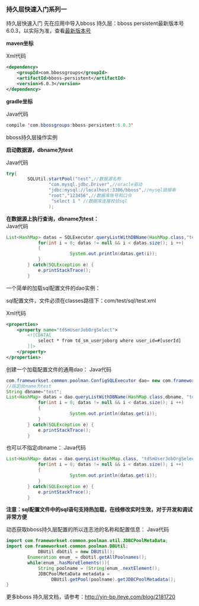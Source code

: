 ### 持久层快速入门系列一

持久层快速入门
先在应用中导入bboss 持久层：bboss persistent最新版本号6.0.3，以实际为准，查看[最新版本号](https://repo1.maven.org/maven2/com/bbossgroups/bboss-persistent/)

**maven坐标**

Xml代码

```xml
<dependency>   
    <groupId>com.bbossgroups</groupId>   
    <artifactId>bboss-persistent</artifactId>   
    <version>6.0.3</version>   
</dependency> 
```

**gradle坐标**

Java代码

```java
compile 'com.bbossgroups:bboss-persistent:6.0.3'  
```

bboss持久层操作实例

**启动数据源，dbname为test**

Java代码

```java
try{  
        SQLUtil.startPool("test",//数据源名称  
                "com.mysql.jdbc.Driver",//oracle驱动  
                "jdbc:mysql://localhost:3306/bboss",//mysql链接串  
                "root","123456",//数据库账号和口令  
                 "select 1 " //数据库连接校验sql  
                );  
```

**在数据源上执行查询，dbname为test：**       
Java代码 

```java
List<HashMap> datas = SQLExecutor.queryListWithDBName(HashMap.class,"test", "select * from t_hive");  
            for(int i = 0; datas != null && i < datas.size(); i ++)  
            {  
                        System.out.println(datas.get(i));  
            }  
        } catch(SQLException e) {  
            e.printStackTrace();  
        }  
```

一个简单的加载sql配置文件的dao实例：

sql配置文件，文件必须在classes路径下：com/test/sql/test.xml

Xml代码 

```xml
<properties>    
    <property name="tdSmUserJobOrgSelect">    
        <![CDATA[  
            select * from td_sm_userjoborg where user_id=#[userId]  
        ]]>    
    </property>    
</properties> 
```

创建一个加载配置文件的通用dao：
Java代码

```java
com.frameworkset.common.poolman.ConfigSQLExecutor dao= new com.frameworkset.common.poolman.ConfigSQLExecutor("com/test/sql/test.xml");    
//指定dbname为test    
String dbname="test";  
List<HashMap> datas = dao.queryListWithDBName(HashMap.class,dbname, "tdSmUserJobOrgSelect");    
            for(int i = 0; datas != null && i < datas.size(); i ++)    
            {    
                        System.out.println(datas.get(i));    
            }    
        } catch(SQLException e) {    
            e.printStackTrace();    
        }   
```

也可以不指定dbname：
Java代码 

```java
List<HashMap> datas = dao.queryList(HashMap.class, "tdSmUserJobOrgSelect");    
            for(int i = 0; datas != null && i < datas.size(); i ++)    
            {    
                        System.out.println(datas.get(i));    
            }    
        } catch(SQLException e) {    
            e.printStackTrace();    
        }  
```

**注意：sql配置文件中的sql语句支持热加载，在线修改实时生效，对于开发和调试非常方便**

动态获取bboss持久层配置的所以连志池的名称和配置信息：
Java代码 

```java
import com.frameworkset.common.poolman.util.JDBCPoolMetaData;  
import com.frameworkset.common.poolman.DBUtil;  
            DBUtil dbUtil = new DBUtil();  
        Enumeration enum_ = dbUtil.getAllPoolnames();  
        while(enum_.hasMoreElements()){  
            String poolname = (String)enum_.nextElement();  
            JDBCPoolMetaData metadata =    
                 DBUtil.getPool(poolname).getJDBCPoolMetadata();  
}  
```


更多bboss 持久层文档，请参考：http://yin-bp.iteye.com/blog/2181720


  